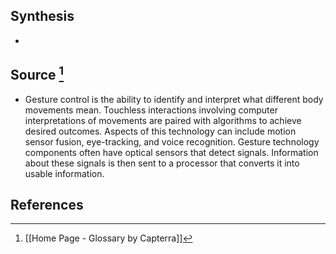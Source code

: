 ## Synthesis
- 
## Source [^1]
- Gesture control is the ability to identify and interpret what different body movements mean. Touchless interactions involving computer interpretations of movements are paired with algorithms to achieve desired outcomes. Aspects of this technology can include motion sensor fusion, eye-tracking, and voice recognition. Gesture technology components often have optical sensors that detect signals. Information about these signals is then sent to a processor that converts it into usable information.
## References

[^1]: [[Home Page - Glossary by Capterra]]
